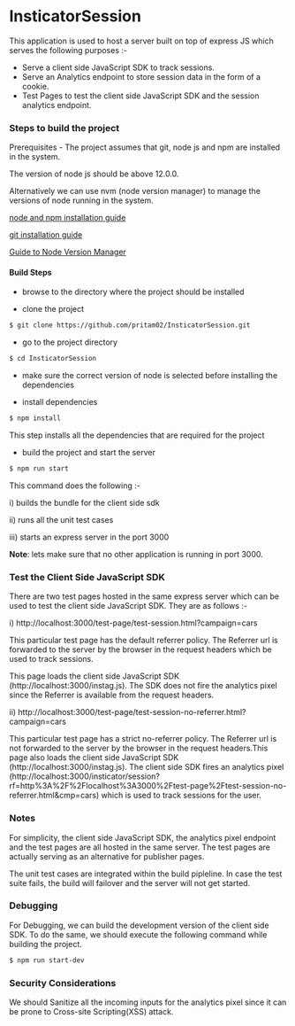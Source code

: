 # InsticatorSession

This application is used to host a server built on top of express JS which serves the following purposes :-
* Serve a client side JavaScript SDK to track sessions.
* Serve an Analytics endpoint to store session data in the form of a cookie.
* Test Pages to test the client side JavaScript SDK and the session analytics endpoint.


### Steps to build the project

Prerequisites - The project assumes that git, node js and npm are installed in the system.

The version of node js should be above 12.0.0.

Alternatively we can use nvm (node version manager) to manage the versions of node running in the system.

[node and npm installation guide](https://docs.npmjs.com/downloading-and-installing-node-js-and-npm)

[git installation guide](https://git-scm.com/book/en/v2/Getting-Started-Installing-Git)

[Guide to Node Version Manager](https://www.keycdn.com/blog/node-version-manager)


#### Build Steps
* browse to the directory where the project should be installed

* clone the project

```sh
$ git clone https://github.com/pritam02/InsticatorSession.git
```

* go to the project directory

```sh
$ cd InsticatorSession
```
* make sure the correct version of node is selected before installing the dependencies 

* install dependencies

```sh
$ npm install
```
This step installs all the dependencies that are required for the project

* build the project and start the server

```sh
$ npm run start
```

This command does the following :-

i) builds the bundle for the client side sdk

ii) runs all the unit test cases 

iii) starts an express server in the port 3000

**Note**: lets make sure that no other application is running in port 3000.


### Test the Client Side JavaScript SDK

There are two test pages hosted in the same express server which can be used to test the client side JavaScript SDK.
They are as follows :-

i) http://localhost:3000/test-page/test-session.html?campaign=cars

This particular test page has the default referrer policy. The Referrer url is forwarded to the server 
by the browser in the request headers which be used to track sessions. 

This page loads the client side JavaScript SDK (http://localhost:3000/instag.js). The SDK does not fire the analytics pixel
since the Referrer is available from the request headers.


ii) http://localhost:3000/test-page/test-session-no-referrer.html?campaign=cars

This particular test page has a strict no-referrer policy. The Referrer url is not forwarded to the server 
by the browser in the request headers.This page also loads the client side JavaScript SDK (http://localhost:3000/instag.js). 
The client side SDK fires an analytics pixel (http://localhost:3000/insticator/session?rf=http%3A%2F%2Flocalhost%3A3000%2Ftest-page%2Ftest-session-no-referrer.html&cmp=cars)
which is used to track sessions for the user.

### Notes

For simplicity, the client side JavaScript SDK, the analytics pixel endpoint and the test pages
are all hosted in the same server. The test pages are actually serving as an alternative for publisher pages.

The unit test cases are integrated within the build pipleline. In case the test suite fails,
the build will failover and the server will not get started.

### Debugging

For Debugging, we can build the development version of the client side SDK. To do the same,
we should execute the following command while building the project.

```sh
$ npm run start-dev
```

### Security Considerations

We should Sanitize all the incoming inputs for the analytics pixel since it can be prone to Cross-site Scripting(XSS) attack.

